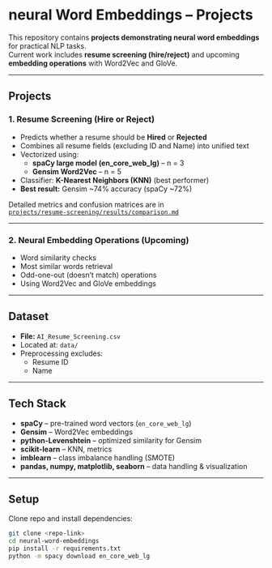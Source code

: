 # neural Word Embeddings – Projects

This repository contains **projects demonstrating neural word embeddings** for practical NLP tasks.  
Current work includes **resume screening (hire/reject)** and upcoming **embedding operations** with Word2Vec and GloVe.

---

## Projects

### 1. Resume Screening (Hire or Reject)
- Predicts whether a resume should be **Hired** or **Rejected**
- Combines all resume fields (excluding ID and Name) into unified text
- Vectorized using:
  - **spaCy large model (en_core_web_lg)** – n = 3
  - **Gensim Word2Vec** – n = 5
- Classifier: **K-Nearest Neighbors (KNN)** (best performer)
- **Best result:** Gensim ~74% accuracy (spaCy ~72%)

Detailed metrics and confusion matrices are in  
[`projects/resume-screening/results/comparison.md`](projects/resume-screening/results/comparison.md)

---

### 2. Neural Embedding Operations (Upcoming)
- Word similarity checks
- Most similar words retrieval
- Odd-one-out (doesn’t match) operations
- Using Word2Vec and GloVe embeddings

---

## Dataset
- **File:** `AI_Resume_Screening.csv`
- Located at: `data/`
- Preprocessing excludes:
  - Resume ID
  - Name

---

## Tech Stack
- **spaCy** – pre-trained word vectors (`en_core_web_lg`)
- **Gensim** – Word2Vec embeddings
- **python-Levenshtein** – optimized similarity for Gensim
- **scikit-learn** – KNN, metrics
- **imblearn** – class imbalance handling (SMOTE)
- **pandas, numpy, matplotlib, seaborn** – data handling & visualization

---

## Setup

Clone repo and install dependencies:
```bash
git clone <repo-link>
cd neural-word-embeddings
pip install -r requirements.txt
python -m spacy download en_core_web_lg
